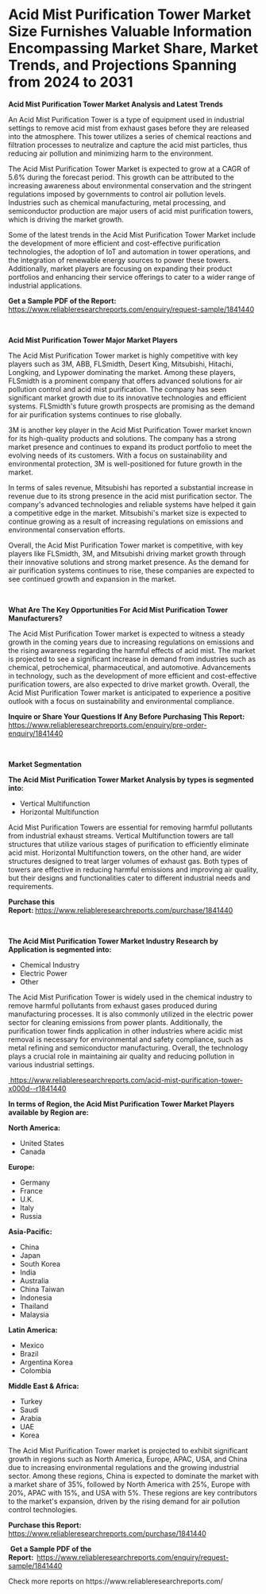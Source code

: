 <p><h1>Acid Mist Purification Tower Market Size Furnishes Valuable Information Encompassing Market Share, Market Trends, and Projections Spanning from 2024 to 2031</h1></p><p><strong>Acid Mist Purification Tower Market Analysis and Latest Trends</strong></p>
<p><p>An Acid Mist Purification Tower is a type of equipment used in industrial settings to remove acid mist from exhaust gases before they are released into the atmosphere. This tower utilizes a series of chemical reactions and filtration processes to neutralize and capture the acid mist particles, thus reducing air pollution and minimizing harm to the environment.</p><p>The Acid Mist Purification Tower Market is expected to grow at a CAGR of 5.6% during the forecast period. This growth can be attributed to the increasing awareness about environmental conservation and the stringent regulations imposed by governments to control air pollution levels. Industries such as chemical manufacturing, metal processing, and semiconductor production are major users of acid mist purification towers, which is driving the market growth.</p><p>Some of the latest trends in the Acid Mist Purification Tower Market include the development of more efficient and cost-effective purification technologies, the adoption of IoT and automation in tower operations, and the integration of renewable energy sources to power these towers. Additionally, market players are focusing on expanding their product portfolios and enhancing their service offerings to cater to a wider range of industrial applications.</p></p>
<p><strong>Get a Sample PDF of the Report:&nbsp;</strong> <a href="https://www.reliableresearchreports.com/enquiry/request-sample/1841440">https://www.reliableresearchreports.com/enquiry/request-sample/1841440</a></p>
<p>&nbsp;</p>
<p><strong>Acid Mist Purification Tower Major Market Players</strong></p>
<p><p>The Acid Mist Purification Tower market is highly competitive with key players such as 3M, ABB, FLSmidth, Desert King, Mitsubishi, Hitachi, Longking, and Lypower dominating the market. Among these players, FLSmidth is a prominent company that offers advanced solutions for air pollution control and acid mist purification. The company has seen significant market growth due to its innovative technologies and efficient systems. FLSmidth's future growth prospects are promising as the demand for air purification systems continues to rise globally.</p><p>3M is another key player in the Acid Mist Purification Tower market known for its high-quality products and solutions. The company has a strong market presence and continues to expand its product portfolio to meet the evolving needs of its customers. With a focus on sustainability and environmental protection, 3M is well-positioned for future growth in the market.</p><p>In terms of sales revenue, Mitsubishi has reported a substantial increase in revenue due to its strong presence in the acid mist purification sector. The company's advanced technologies and reliable systems have helped it gain a competitive edge in the market. Mitsubishi's market size is expected to continue growing as a result of increasing regulations on emissions and environmental conservation efforts.</p><p>Overall, the Acid Mist Purification Tower market is competitive, with key players like FLSmidth, 3M, and Mitsubishi driving market growth through their innovative solutions and strong market presence. As the demand for air purification systems continues to rise, these companies are expected to see continued growth and expansion in the market.</p></p>
<p>&nbsp;</p>
<p><strong>What Are The Key Opportunities For Acid Mist Purification Tower Manufacturers?</strong></p>
<p><p>The Acid Mist Purification Tower market is expected to witness a steady growth in the coming years due to increasing regulations on emissions and the rising awareness regarding the harmful effects of acid mist. The market is projected to see a significant increase in demand from industries such as chemical, petrochemical, pharmaceutical, and automotive. Advancements in technology, such as the development of more efficient and cost-effective purification towers, are also expected to drive market growth. Overall, the Acid Mist Purification Tower market is anticipated to experience a positive outlook with a focus on sustainability and environmental compliance.</p></p>
<p><strong>Inquire or Share Your Questions If Any Before Purchasing This Report:</strong> <a href="https://www.reliableresearchreports.com/enquiry/pre-order-enquiry/1841440">https://www.reliableresearchreports.com/enquiry/pre-order-enquiry/1841440</a></p>
<p>&nbsp;</p>
<p><strong>Market Segmentation</strong></p>
<p><strong>The Acid Mist Purification Tower Market Analysis by types is segmented into:</strong></p>
<p><ul><li>Vertical Multifunction</li><li>Horizontal Multifunction</li></ul></p>
<p><p>Acid Mist Purification Towers are essential for removing harmful pollutants from industrial exhaust streams. Vertical Multifunction towers are tall structures that utilize various stages of purification to efficiently eliminate acid mist. Horizontal Multifunction towers, on the other hand, are wider structures designed to treat larger volumes of exhaust gas. Both types of towers are effective in reducing harmful emissions and improving air quality, but their designs and functionalities cater to different industrial needs and requirements.</p></p>
<p><strong>Purchase this Report:&nbsp;</strong><a href="https://www.reliableresearchreports.com/purchase/1841440">https://www.reliableresearchreports.com/purchase/1841440</a></p>
<p>&nbsp;</p>
<p><strong>The Acid Mist Purification Tower Market Industry Research by Application is segmented into:</strong></p>
<p><ul><li>Chemical Industry</li><li>Electric Power</li><li>Other</li></ul></p>
<p><p>The Acid Mist Purification Tower is widely used in the chemical industry to remove harmful pollutants from exhaust gases produced during manufacturing processes. It is also commonly utilized in the electric power sector for cleaning emissions from power plants. Additionally, the purification tower finds application in other industries where acidic mist removal is necessary for environmental and safety compliance, such as metal refining and semiconductor manufacturing. Overall, the technology plays a crucial role in maintaining air quality and reducing pollution in various industrial settings.</p></p>
<p><a href="https://www.reliableresearchreports.com/acid-mist-purification-tower-x000d--r1841440">&nbsp;https://www.reliableresearchreports.com/acid-mist-purification-tower-x000d--r1841440</a></p>
<p><strong>In terms of Region, the Acid Mist Purification Tower Market Players available by Region are:</strong></p>
<p>
    <p> <strong> North America: </strong>
        <ul>
            <li>United States</li>
            <li>Canada</li>
        </ul>
        </p> 
    <p> <strong> Europe: </strong>
        <ul>
            <li>Germany</li>
            <li>France</li>
            <li>U.K.</li>
            <li>Italy</li>
            <li>Russia</li>
        </ul>
        </p> 
    <p> <strong> Asia-Pacific: </strong>
        <ul>
            <li>China</li>
            <li>Japan</li>
            <li>South Korea</li>
            <li>India</li>
            <li>Australia</li>
            <li>China Taiwan</li>
            <li>Indonesia</li>
            <li>Thailand</li>
            <li>Malaysia</li>
        </ul>
        </p> 
    <p> <strong> Latin America: </strong>
        <ul>
            <li>Mexico</li>
            <li>Brazil</li>
            <li>Argentina Korea</li>
            <li>Colombia</li>
        </ul>
        </p> 
    <p> <strong> Middle East & Africa: </strong>
        <ul>
            <li>Turkey</li>
            <li>Saudi</li>
            <li>Arabia</li>
            <li>UAE</li>
            <li>Korea</li>
        </ul>
    </p>
    </p>
<p><p>The Acid Mist Purification Tower market is projected to exhibit significant growth in regions such as North America, Europe, APAC, USA, and China due to increasing environmental regulations and the growing industrial sector. Among these regions, China is expected to dominate the market with a market share of 35%, followed by North America with 25%, Europe with 20%, APAC with 15%, and USA with 5%. These regions are key contributors to the market's expansion, driven by the rising demand for air pollution control technologies.</p></p>
<p><strong>Purchase this Report: </strong><a href="https://www.reliableresearchreports.com/purchase/1841440">https://www.reliableresearchreports.com/purchase/1841440</a></p>
<p>&nbsp;<strong>Get a Sample PDF of the Report:&nbsp;&nbsp;</strong><a href="https://www.reliableresearchreports.com/enquiry/request-sample/1841440">https://www.reliableresearchreports.com/enquiry/request-sample/1841440</a></p>
<p><strong></strong></p>
<p>Check more reports on https://www.reliableresearchreports.com/</p>